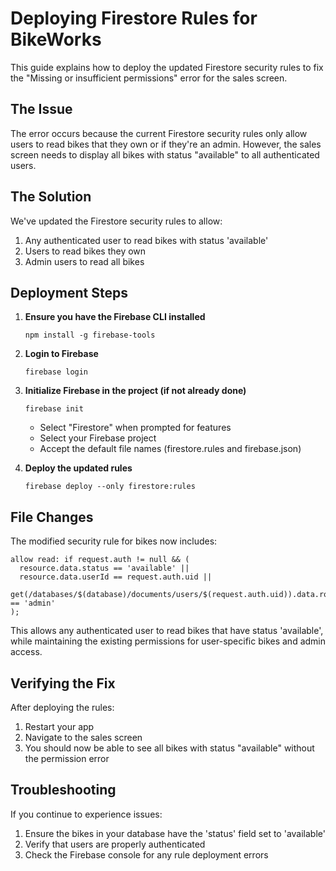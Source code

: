 # Deploying Firestore Rules for BikeWorks

This guide explains how to deploy the updated Firestore security rules to fix the "Missing or insufficient permissions" error for the sales screen.

## The Issue

The error occurs because the current Firestore security rules only allow users to read bikes that they own or if they're an admin. However, the sales screen needs to display all bikes with status "available" to all authenticated users.

## The Solution

We've updated the Firestore security rules to allow:
1. Any authenticated user to read bikes with status 'available'
2. Users to read bikes they own
3. Admin users to read all bikes

## Deployment Steps

1. **Ensure you have the Firebase CLI installed**
   ```
   npm install -g firebase-tools
   ```

2. **Login to Firebase**
   ```
   firebase login
   ```

3. **Initialize Firebase in the project (if not already done)**
   ```
   firebase init
   ```
   - Select "Firestore" when prompted for features
   - Select your Firebase project
   - Accept the default file names (firestore.rules and firebase.json)

4. **Deploy the updated rules**
   ```
   firebase deploy --only firestore:rules
   ```

## File Changes

The modified security rule for bikes now includes:

```
allow read: if request.auth != null && (
  resource.data.status == 'available' || 
  resource.data.userId == request.auth.uid || 
  get(/databases/$(database)/documents/users/$(request.auth.uid)).data.role == 'admin'
);
```

This allows any authenticated user to read bikes that have status 'available', while maintaining the existing permissions for user-specific bikes and admin access.

## Verifying the Fix

After deploying the rules:
1. Restart your app
2. Navigate to the sales screen
3. You should now be able to see all bikes with status "available" without the permission error

## Troubleshooting

If you continue to experience issues:
1. Ensure the bikes in your database have the 'status' field set to 'available'
2. Verify that users are properly authenticated
3. Check the Firebase console for any rule deployment errors 